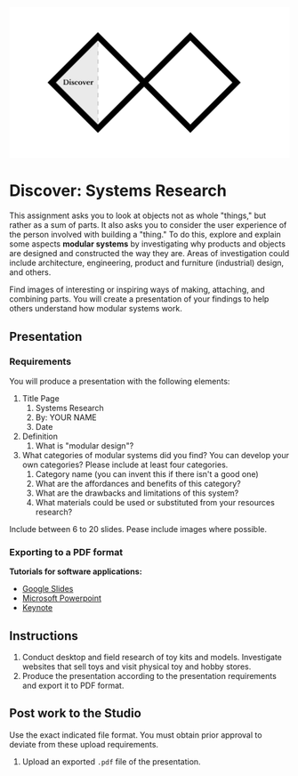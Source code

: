 ![Double Diamond Discover Phase graphic](/assets/dd-process-discover-1200px@2x.png)

# Discover: Systems Research

This assignment asks you to look at objects not as whole "things," but rather as a sum of parts. It also asks you to consider the user experience of the person involved with building a "thing." To do this, explore and explain some aspects **modular systems** by investigating why products and objects are designed and constructed the way they are. Areas of investigation could include architecture, engineering, product and furniture (industrial) design, and others. 

Find images of interesting or inspiring ways of making, attaching, and combining parts. You will create a presentation of your findings to help others understand how modular systems work.

## Presentation

### Requirements

You will produce a presentation with the following elements:

1. Title Page
   1. Systems Research
   2. By: YOUR NAME 
   3. Date
2. Definition
   1. What is "modular design"?
3. What categories of modular systems did you find? You can develop your own categories? Please include at least four categories.
   1. Category name (you can invent this if there isn't a good one)
   2. What are the affordances and benefits of this category?
   3. What are the drawbacks and limitations of this system?
   4. What materials could be used or substituted from your resources research?
   
Include between 6 to 20 slides. Pease include images where possible.

### Exporting to a PDF format

**Tutorials for software applications:**

* [Google Slides](https://www.youtube.com/watch?v=D1WhvsQeY6w)
* [Microsoft Powerpoint](https://support.office.com/en-US/article/Save-PowerPoint-presentations-as-PDF-files-9B5C786B-9C6E-4FE6-81F6-9372F77C47C8)
* [Keynote](https://www.youtube.com/watch?v=AkWqdqOUUjk)

## Instructions

1. Conduct desktop and field research of toy kits and models. Investigate websites that sell toys and visit physical toy and hobby stores.
2. Produce the presentation according to the presentation requirements and export it to PDF format.

## Post work to the Studio

Use the exact indicated file format. You must obtain prior approval to deviate from these upload requirements.

1. Upload an exported `.pdf` file of the presentation.